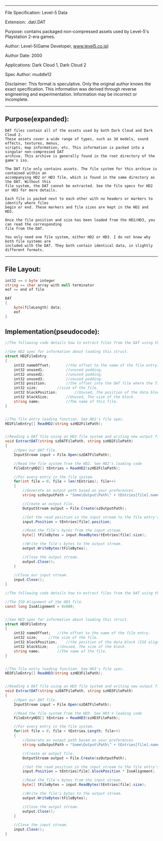 ---------------

File Specification:		Level-5 Data

Extension:			.dat/.DAT

Purpose:			contains packaged non-compressed assets used by Level-5's Playstation 2-era games.

Author:				Level-5(Game Developer, www.level5.co.jp)

Author Date:			2000

Applications:			Dark Cloud 1, Dark Cloud 2

Spec Author:			muddle12

Disclaimer:				This format is speculative. Only the original author knows the exact specification.
	This information was derived through reverse engineering and experimentation. Information may be incorrect or	
	incomplete.

---------------
Purpose(expanded):
---------------
	DAT files contain all of the assets used by both Dark Cloud and Dark Cloud 2.
	These assets cover a wide range of types, such as 3d models, sound effects, textures, menus,
	scripts, map information, etc. This information is packed into a singular non-compressed DAT
	archive. This archive is generally found in the root directory of the game's iso.

	The DAT file only contains assets. The file system for this archive is contained within an
	accompanying HD2 or HD3 file, which is found in the same directory as the DAT. Without this
	file system, the DAT cannot be extracted. See the file specs for HD2 or HD3 for more details.

	Each file is packed next to each other with no headers or markers to identify where files
	begin or end. These markers and file sizes are kept in the HD2 and HD3.

	Once the file position and size has been loaded from the HD2/HD3, you can read the corresponding
	file from the DAT.
	
	You only need one file system, either HD2 or HD3. I do not know why both file systems are
	included with the DAT. They both contain identical data, in slightly different formats.

---------------

File Layout:
---------------------------
```cs
int32 == 4 byte integer
string == char array with null terminator
eof == end of file

DAT
{
	byte[fileLength] data;
	eof
}
```

Implementation(pseudocode):
---------------------------
```cs
//The following code details how to extract files from the DAT using the HD2 file system.

//See HD2 spec for information about loading this struct.
struct HD2FileEntry
{
	int32 nameOffset;		//the offset to the name of the file entry.
	int32 unused1;			//unused padding.
	int32 unused2;			//unused padding.
	int32 unused3;			//unused padding.
	int32 position;			//the offset into the DAT file where the file begins.
	int32 size;			//size of the file.
	int32 blockPosition;		//Unused, the position of the data block (ISO aligned).
	int32 blockSize;		//Unused, The size of the block.
	string name;			//The name of this file.
}


//The file entry loading function. See HD2's file spec.
HD2FileEntry[] ReadHD2(string szHD2FilePath);


//Reading a DAT file using an HD2 file system and writing new output files.
void ExtractDAT(string szDATFilePath, string szHD2FilePath)
{
	//Open our DAT file.
	InputStream input = File.Open(szDATFilePath);

	//Read the file system from the HD2. See HD2's loading code
	FileEntryHD2[] tEntries = ReadHD2(szHD2FilePath);

	//For every entry in the file system.
	for(int file = 0; file < len(tEntries); file++)
	{
		//Generate an output path based on your preferences.
		string szOutputPath = "Some\Output\Path\" + tEntries[file].name;

		//Create an output file.
		OutputStream output = File.Create(szOutputPath);

		//Set the read position in the input stream to the file entry's position.
		input.Position = tEntries[file].position;

		//Read the file's bytes from the input stream.
		byte[] tFileBytes = input.ReadBytes(tEntries[file].size);

		//Write the file's bytes to the output stream.
		output.WriteBytes(tFileBytes);

		//Close the output stream.
		output.Close();
	}
	
	//Close our input stream.
	input.Close();
}

```
```cs
//The following code details how to extract files from the DAT using the HD3 file system.

//The ISO Alignment of the HD3 file.
const long IsoAlignment = 0x800;


//See HD3 spec for information about loading this struct.
struct HD3FileEntry
{
	int32 nameOffset;	//the offset to the name of the file entry.
	int32 size;		//the size of the file.
	int32 blockPosition;	//the position of the data block (ISO aligned). Unlike HD2, this is actually used.
	int32 blockSize;	//Unused, The size of the block.
	string name;		//The name of the file.
}


//The file entry loading function. See HD3's file spec.
HD3FileEntry[] ReadHD3(string szHD3FilePath);


//Reading a DAT file using an HD3 file system and writing new output files.
void ExtractDAT(string szDATFilePath, string szHD3FilePath)
{
	//Open our DAT file.
	InputStream input = File.Open(szDATFilePath);

	//Read the file system from the HD3. See HD3's loading code
	FileEntryHD3[] tEntries = ReadHD3(szHD3FilePath);

	//For every entry in the file system.
	for(int file = 0; file < tEntries.Length; file++)
	{
		//Generate an output path based on your preferences.
		string szOutputPath = "Some\Output\Path\" + tEntries[file].name;

		//Create an output file.
		OutputStream output = File.Create(szOutputPath);

		//Set the read position in the input stream to the file entry's position.
		input.Position = tEntries[file].blockPosition * IsoAlignment;

		//Read the file's bytes from the input stream.
		byte[] tFileBytes = input.ReadBytes(tEntries[file].size);

		//Write the file's bytes to the output stream.
		output.WriteBytes(tFileBytes);

		//Close the output stream.
		output.Close();
	}
	
	//Close the input stream.
	input.Close();
}
```
